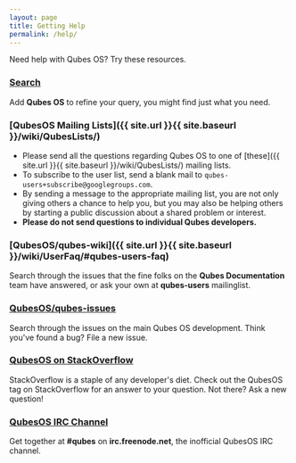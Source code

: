 ```yaml
---
layout: page
title: Getting Help
permalink: /help/
---
```


Need help with Qubes OS? Try these resources.

### [Search](https://duckduckgo.com/?q=Qubes+OS)

Add **Qubes OS** to refine your query, you might find just what you need.

### [QubesOS Mailing Lists]({{ site.url }}{{ site.baseurl }}/wiki/QubesLists/)

-   Please send all the questions regarding Qubes OS to one of [these]({{ site.url }}{{ site.baseurl }}/wiki/QubesLists/) mailing lists. 
-   To subscribe to the user list, send a blank mail to `qubes-users+subscribe@googlegroups.com`.
-   By sending a message to the appropriate mailing list, you are not only giving others a chance to help you, 
but you may also be helping others by starting a public discussion about a shared problem or interest.
-   **Please do not send questions to individual Qubes developers.** 

### [QubesOS/qubes-wiki]({{ site.url }}{{ site.baseurl }}/wiki/UserFaq/#qubes-users-faq)

Search through the issues that the fine folks on the **Qubes Documentation** team
have answered, or ask your own at **qubes-users** mailinglist.

### [QubesOS/qubes-issues](https://github.com/QubesOS/qubes-issues/issues)

Search through the issues on the main Qubes OS development. Think you've
found a bug? File a new issue.

### [QubesOS on StackOverflow](https://stackoverflow.com/questions/tagged/Qubes+OS)

StackOverflow is a staple of any developer's diet. Check out the QubesOS tag
on StackOverflow for an answer to your question. Not there? Ask a new
question!

### [QubesOS IRC Channel](irc:irc.freenode.net/qubes)

Get together at **#qubes** on **irc.freenode.net**, the inofficial
QubesOS IRC channel.

